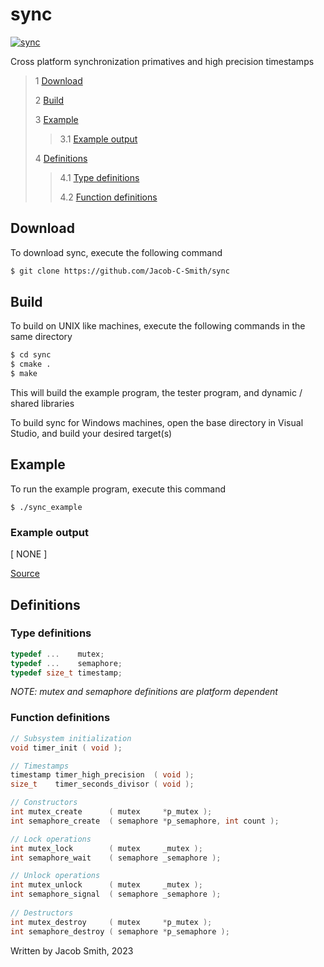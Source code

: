 # sync 

[![sync](https://github.com/Jacob-C-Smith/sync/actions/workflows/cmake.yml/badge.svg)](https://github.com/Jacob-C-Smith/sync/actions/workflows/cmake.yml)
 
 Cross platform synchronization primatives and high precision timestamps

 > 1 [Download](#download)
 >
 > 2 [Build](#build)
 >
 > 3 [Example](#example)
 >
 >> 3.1 [Example output](#example-output)
 >
 > 4 [Definitions](#definitions)
 >
 >> 4.1 [Type definitions](#type-definitions)
 >>
 >> 4.2 [Function definitions](#function-definitions)

 ## Download
 To download sync, execute the following command
 ```bash
 $ git clone https://github.com/Jacob-C-Smith/sync
 ```
 ## Build
 To build on UNIX like machines, execute the following commands in the same directory
 ```bash
 $ cd sync
 $ cmake .
 $ make
 ```
  This will build the example program, the tester program, and dynamic / shared libraries

  To build sync for Windows machines, open the base directory in Visual Studio, and build your desired target(s)
 ## Example
 To run the example program, execute this command
 ```
 $ ./sync_example
 ```
 ### Example output
 [ NONE ]

 [Source](main.c) 
 ## Definitions
 ### Type definitions
 ```c
 typedef ...    mutex;
 typedef ...    semaphore;
 typedef size_t timestamp;
 ```
 *NOTE: mutex and semaphore definitions are platform dependent*
 ### Function definitions
 ```c 
 // Subsystem initialization
 void timer_init ( void );
 
 // Timestamps
 timestamp timer_high_precision  ( void );
 size_t    timer_seconds_divisor ( void );
 
 // Constructors
 int mutex_create      ( mutex     *p_mutex );
 int semaphore_create  ( semaphore *p_semaphore, int count );
 
 // Lock operations
 int mutex_lock        ( mutex     _mutex );
 int semaphore_wait    ( semaphore _semaphore );
 
 // Unlock operations
 int mutex_unlock      ( mutex     _mutex );
 int semaphore_signal  ( semaphore _semaphore );
  
 // Destructors
 int mutex_destroy     ( mutex     *p_mutex );
 int semaphore_destroy ( semaphore *p_semaphore );
 ```

Written by Jacob Smith, 2023
